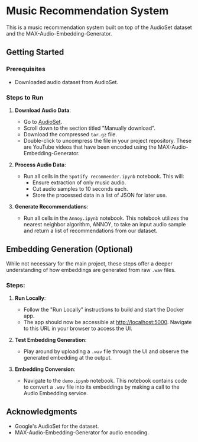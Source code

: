 # Music Recommendation System

This is a music recommendation system built on top of the AudioSet dataset and the MAX-Audio-Embedding-Generator.

## Getting Started

### Prerequisites
- Downloaded audio dataset from AudioSet.

### Steps to Run

1. **Download Audio Data**:
   - Go to [AudioSet](https://research.google.com/audioset/).
   - Scroll down to the section titled "Manually download".
   - Download the compressed `tar.gz` file.
   - Double-click to uncompress the file in your project repository. These are YouTube videos that have been encoded using the MAX-Audio-Embedding-Generator.

2. **Process Audio Data**:
   - Run all cells in the `Spotify recommender.ipynb` notebook. This will:
     - Ensure extraction of only music audio.
     - Cut audio samples to 10 seconds each.
     - Store the processed data in a list of JSON for later use.

3. **Generate Recommendations**:
   - Run all cells in the `Annoy.ipynb` notebook. This notebook utilizes the nearest neighbor algorithm, ANNOY, to take an input audio sample and return a list of recommendations from our dataset.

## Embedding Generation (Optional)

While not necessary for the main project, these steps offer a deeper understanding of how embeddings are generated from raw `.wav` files.

### Steps:

1. **Run Locally**:
   - Follow the "Run Locally" instructions to build and start the Docker app.
   - The app should now be accessible at [http://localhost:5000](http://localhost:5000). Navigate to this URL in your browser to access the UI.

2. **Test Embedding Generation**:
   - Play around by uploading a `.wav` file through the UI and observe the generated embedding at the output.

3. **Embedding Conversion**:
   - Navigate to the `demo.ipynb` notebook. This notebook contains code to convert a `.wav` file into its embeddings by making a call to the Audio Embedding service.

## Acknowledgments
- Google's AudioSet for the dataset.
- MAX-Audio-Embedding-Generator for audio encoding.
